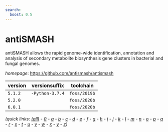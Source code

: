 ```yaml
---
search:
  boost: 0.5
---
```

# antiSMASH

antiSMASH allows the rapid genome-wide identification, annotation and analysis of secondary  metabolite biosynthesis gene clusters in bacterial and fungal genomes.

*homepage*: <https://github.com/antismash/antismash>

version | versionsuffix | toolchain
--------|---------------|----------
``5.1.2`` | ``-Python-3.7.4`` | ``foss/2019b``
``5.2.0`` |  | ``foss/2020b``
``6.0.1`` |  | ``foss/2020b``


*(quick links: [(all)](../index.md) - [0](../0/index.md) - [a](../a/index.md) - [b](../b/index.md) - [c](../c/index.md) - [d](../d/index.md) - [e](../e/index.md) - [f](../f/index.md) - [g](../g/index.md) - [h](../h/index.md) - [i](../i/index.md) - [j](../j/index.md) - [k](../k/index.md) - [l](../l/index.md) - [m](../m/index.md) - [n](../n/index.md) - [o](../o/index.md) - [p](../p/index.md) - [q](../q/index.md) - [r](../r/index.md) - [s](../s/index.md) - [t](../t/index.md) - [u](../u/index.md) - [v](../v/index.md) - [w](../w/index.md) - [x](../x/index.md) - [y](../y/index.md) - [z](../z/index.md))*


